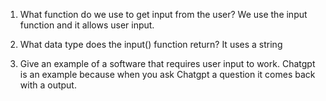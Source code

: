 
1. What function do we use to get input from the user?
We use the input function and it allows user input.

2. What data type does the input() function return?
It uses a string

3. Give an example of a software that requires user input to work.
Chatgpt is an example because when you ask Chatgpt a question it comes back with a output.